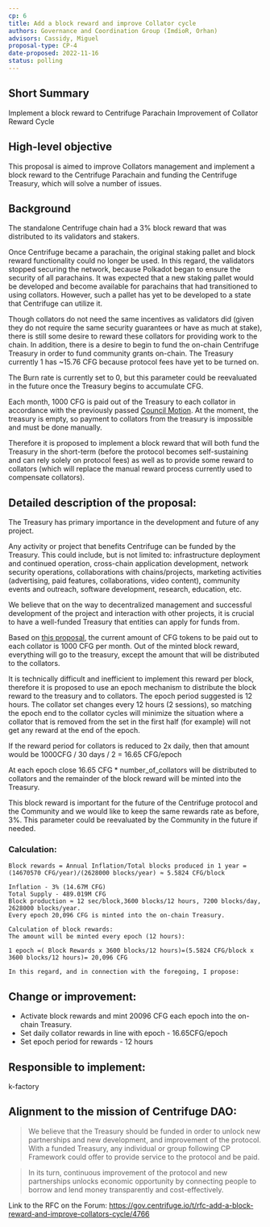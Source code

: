 ```yaml
---
cp: 6
title: Add a block reward and improve Collator cycle
authors: Governance and Coordination Group (ImdioR, Orhan)
advisors: Cassidy, Miguel
proposal-type: CP-4
date-proposed: 2022-11-16
status: polling
---
```

## Short Summary
Implement a block reward to Centrifuge Parachain
Improvement of Collator Reward Cycle
## High-level objective
This proposal is aimed to improve Collators management and implement a block reward to the Centrifuge Parachain and funding the Centrifuge Treasury, which will solve a number of issues.
## Background
The standalone Centrifuge chain had a 3% block reward that was distributed to its validators and stakers.

Once Centrifuge became a parachain, the original staking pallet and block reward functionality could no longer be used. In this regard, the validators stopped securing the network, because Polkadot began to ensure the security of all parachains. It was expected that a new staking pallet would be developed and become available for parachains that had transitioned to using collators. However, such a pallet has yet to be developed to a state that Centrifuge can utilize it.

Though collators do not need the same incentives as validators did (given they do not require the same security guarantees or have as much at stake), there is still some desire to reward these collators for providing work to the chain. In addition, there is a desire to begin to fund the on-chain Centrifuge Treasury in order to fund community grants on-chain. The Treasury currently 1 has ~15.76 CFG because protocol fees have yet to be turned on.

The Burn rate is currently set to 0, but this parameter could be reevaluated in the future once the Treasury begins to accumulate CFG.

Each month, 1000 CFG is paid out of the Treasury to each collator in accordance with the previously passed [Council Motion](https://gov.centrifuge.io/t/centrifuge-council-collator-selection-criteria/3684). At the moment, the treasury is empty, so payment to collators from the treasury is impossible and must be done manually.

Therefore it is proposed to implement a block reward that will both fund the Treasury in the short-term (before the protocol becomes self-sustaining and can rely solely on protocol fees) as well as to provide some reward to collators (which will replace the manual reward process currently used to compensate collators).

## Detailed description of the proposal:

The Treasury has primary importance in the development and future of any project.

Any activity or project that benefits Centrifuge can be funded by the Treasury. This could include, but is not limited to: infrastructure deployment and continued operation, сross-chain application development, network security operations, collaborations with chains/projects, marketing activities (advertising, paid features, collaborations, video content), community events and outreach, software development, research, education, etc.

We believe that on the way to decentralized management and successful development of the project and interaction with other projects, it is crucial to have a well-funded Treasury that entities can apply for funds from.

Based on [this proposal](https://gov.centrifuge.io/t/centrifuge-council-collator-selection-criteria/3684), the current amount of CFG tokens to be paid out to each collator is 1000 CFG per month. Out of the minted block reward, everything will go to the treasury, except the amount that will be distributed to the collators.

It is technically difficult and inefficient to implement this reward per block, therefore it is proposed to use an epoch mechanism to distribute the block reward to the treasury and to collators. The epoch period suggested is 12 hours. The collator set changes every 12 hours (2 sessions), so matching the epoch end to the collator cycles will minimize the situation where a collator that is removed from the set in the first half (for example) will not get any reward at the end of the epoch.

If the reward period for collators is reduced to 2x daily, then that amount would be 1000CFG / 30 days / 2 = 16.65 CFG/epoch

At each epoch close 16.65 CFG * number_of_collators will be distributed to collators and the remainder of the block reward will be minted into the Treasury.

This block reward is important for the future of the Centrifuge protocol and the Community and we would like to keep the same rewards rate as before, 3%. This parameter could be reevaluated by the Community in the future if needed.

### Calculation:
```
Block rewards = Annual Inflation/Total blocks produced in 1 year = (14670570 CFG/year)/(2628000 blocks/year) ≈ 5.5824 CFG/block

Inflation - 3% (14.67M CFG)
Total Supply - 489.019M CFG
Block production ≈ 12 sec/block,3600 blocks/12 hours, 7200 blocks/day, 2628000 blocks/year.
Every epoch 20,096 CFG is minted into the on-chain Treasury.

Calculation of block rewards:
The amount will be minted every epoch (12 hours):

1 epoch =( Block Rewards x 3600 blocks/12 hours)=(5.5824 CFG/block x 3600 blocks/12 hours)= 20,096 CFG

In this regard, and in connection with the foregoing, I propose:
```
## Change or improvement:

* Activate block rewards and mint 20096 CFG each epoch into the on-chain Treasury.
* Set daily collator rewards in line with epoch - 16.65CFG/epoch
* Set epoch period for rewards - 12 hours 
  
## Responsible to implement: 

k-factory

## Alignment to the mission of Centrifuge DAO:

>We believe that the Treasury should be funded in order to unlock new partnerships and new development, and improvement of the protocol.
With a funded Treasury, any individual or group following CP Framework could offer to provide service to the protocol and be paid.

>In its turn, сontinuous improvement of the protocol and new partnerships unlocks economic opportunity by connecting people to borrow and lend money transparently and cost-effectively.

Link to the RFC on the Forum: https://gov.centrifuge.io/t/rfc-add-a-block-reward-and-improve-collators-cycle/4766

